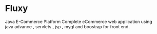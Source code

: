 # Fluxy
Java E-Commerce Platform
Complete eCommerce web application using java advance  , servlets , jsp , myql and boostrap for front end.
